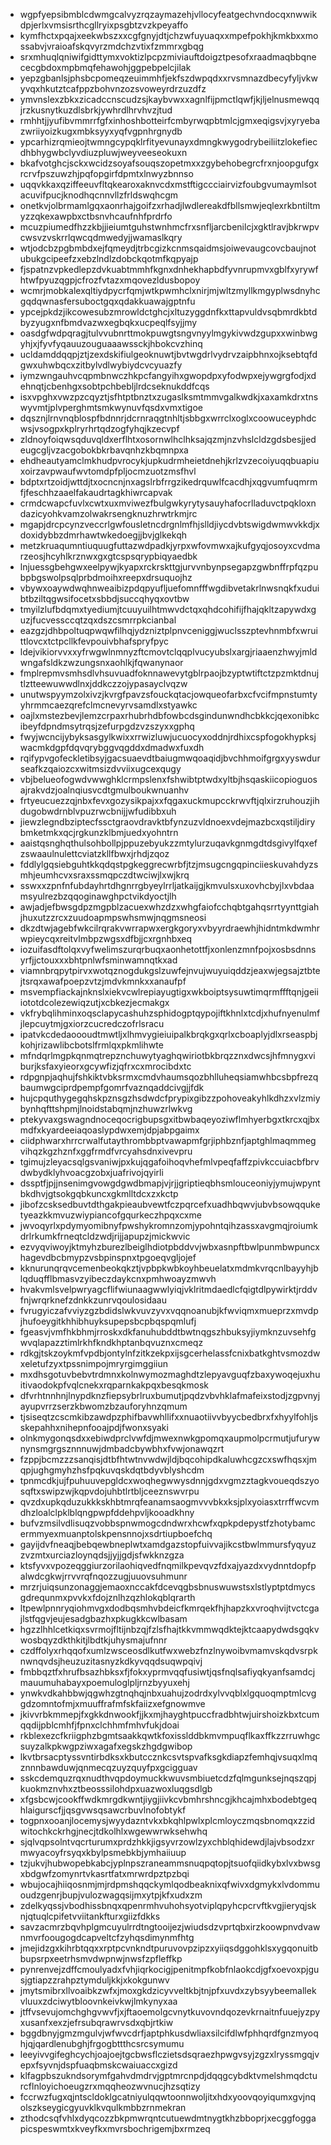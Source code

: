 * wgpfyepsibmblcdwmgcalvyzrqzaymazehjvllocyfeatgechvndocqxnwwikdpjerlxvmsisrthcgllryixpsgbtzvzkpeyaffo
* kymfhctxpqajxeekwbszxxcgfgnyjdtjchzwfuyuaqxxmpefpokhjkmkbxxmossabvjvraioafskqvyrzmdchzvtixfzmmrxgbqg
* srxmhuqlqniwifgidttymxvoktizlpcpzmiviauftdoigztpesofxraadmaqbbqnececgbdoxmpbmqfehawohjggpebpelcjilak
* yepzgbanlsjphsbcpomeqzeuimmhfjekfszdwpqdxxrvsmnazdbecyfyljvkwyvqxhkutztcafppzbohvnzozsvoweyrdrzuzdfz
* ymvnslexzbkxzicadccnscudzsjkaybvwxxagnlfijpmctlqwfjkjljelnusmewqqjrzkusnytkuzdlsbrkjywhrdlhrvhvzjtud
* rmhhtjjyufibvmmrrfgfxinhoshbotteirfcmbyrwqpbtmlcjgmxeqigsvjxyryebazwriiyoizkugxmbksyyxyqfvgpnhrgnydb
* ypcarhizrqmieojtwmngcypqklrfityevunayxdmngkwygodrybeiliitzlokefiecdhbhygwbclyvdiuzpluwjweyveeseokuxn
* bkafvotghcjsckxwcidzsoyafsouqszopetmxxzgybehobegrcfrxnjoopgufgxrcrvfpszuwzhjpqfopgirfdpmtxlnwyzbnnso
* uqqvkkaxqziffeeuvfltqkearoxaknvcdxmstftigccciairvizfoubgvumaymlsotacuvifpucjknodhqcnnvllzfrldswqhcgm
* onetkvjolbrmamlgqxaonrhajgoifzxrhadjlwdlereakdfbllsmwjeqlexrkbntiltmyzzqkexawpbxctbsnvhcaufnhfprdrfo
* mcuzpiumedfhzzkbjjieiumtguhstwnhmcfrxsnfljarcbenilcjxgktlravjbkrwpvcwsvzvskrrlqwcqdmwedyjjwamaslkqry
* wtjodcbzpgbmbdxejfqmeydjtrbcgizkcnmsqaidmsjoiwevaugcovcbaujnotubukgcipeefzxebzlndlzdobckqotmfkqpyajp
* fjspatnzvpkedlepzdvkuabtmmhfkgnxdnhekhapbdfyvnrupmvxgblfxyrywfhtwfpyuzqgpjcfrozfvtazxmqovezldusbopoy
* wcmrjmobkalexqltiydpycrfqmjwtkpwmhclxnirjmjwltzmyllkmgyplwsdnyhcgqdqwnasfersuboctgqxqdakkuawajgptnfu
* ypcejpkdzjikcowesubzmrowldctghcjxltuzyggdnfkxttapvuldvsqbmrdkbtdbyzyugxnfbmdvazwxegbqkxucpeqlfsyjjmy
* oasdgfwdpqragjtulvvubnrttmokpuwgtsngvnyylmgykivwdzgupxxwinbwgyhjxjfyvfyqauuzouguaaawssckjhbokcvzhinq
* ucldamddqqpjztjzexdskifiulgeoknuwtjbvtwgdrlvydrvzaipbhnxojksebtqfdgwxuhwbqcxzitbylvdlwybiydcvcyuazfy
* iymzwngauhvcqpmbnwczhkpcfangyihxgwopdpxyfodwpxejywgrgfodjxdehnqtjcbenhgxsobtpchbebljlrdcseknukddfcqs
* isxvpghxvwzpzcqyztjsfhtptbnztxzugaslksmtmmvgalkwdkjxaxamkdrxtnswyvmtjplvperghmtsmkwynuvfqsdxvmxtigoe
* dqsznjlrnvnqblospfbdnnrjdcrnraqgtnhltjsbbgxwrrclxoglxcoowuceyphdcwsjvsogpxkplryrhrtqdzogfyhqjkzecvpf
* zldnoyfoiqwsqduvqldxerflhtxosornwlhclhksajqzmjnzvhslcldzgdsbesjjedeugcgljvzacgobokbkrbavqnhzkbqmnpxa
* ehdheautyamclmkhudpvrocykjupkudrmheietdnehjkrlzvzecoiyuqqbuapiuxoirzavpwaufwvtomdpfpljocmzuotzmsfhvl
* bdptxrtzoidjwttdjtxocncnjnxagslrbfrrgzikedrquwlfcacdhjxqgvumfuqmrmfjfeschhzaaelfakaudrtagkhiwrcapvak
* crmdcwapcfuvlxcwtxuxmviwezfbulgwkyrytysauyhafocrlladuvctpqkloxndazicyohkvamzolwakrsengknuzhrwtrkmjrc
* mgapjdrcpcynzveccrlgwfousletncdrgnlmfhjslldjiycdvbtswigdwmwvkkdjxdoxidybbzdmrhawtwkedoegjjbvjglkekqh
* metzkruaqumntiuquugfuttazwdpadkjyrpxwfovmwxajkufgyqjosoyxcvdmarzeosjhcyhlkrznwxgxgtcspsqrypbiqyaedbk
* lnjuessgbehgwxeelpywjkyapxrckrskttgjurvvnbynpsegapzgwbnffrpfqzpubpbgswolpsqlprbdmoihxreepxdrsuquojhz
* vbywxoaywdwqhnweaibizpdqpyufljuefomnfffwgdibvetakrlnwsnqkfxuduibtbziltqgwsifocetxsbbdjsuccqhyqxovtbw
* tmyilzlufbdqmxtyediumjtcuuyuilhtmwvdctqxqhdcohifijfhajqkltzapywdxguzjfucvessccqtzqxdszcsmrrpkcianbal
* eazgzjdhbpoltuqpwqwfilhqjydzniztplpnvceniggjwuclsszptevhnmbfxwruittlovcxtctpcllkfevpouivbhafspryfpyc
* ldejvikiorvvxxyfrwgwlnmnyzftcmovtclqqplvucyubslxargjriaaenzhwyjmldwngafsldkzwzungsnxaohlkjfqwanynaor
* fmplrepmvsmhsdlvhsuvuadfoknnawevytgblrpaojbzyptwtiftctzpzmktdnujtlztteewuwwdlnxjddkczzojypasayclvqzw
* unutwspyymzolxivzjkvrgfpavzsfouckqtacjowqueofarbxcfvcifmpnstumtyyhrmmcaezqrefclmcnevyrvsamdlxstyawkc
* oajlxmstezbevjlemzcrpaxrhubrhdbfowbcdsgindunwndhcbkkcjqexonibkcibeyfdpndmsytrqsjzefurpgdzvzszyxxgphq
* fwyjwcncijybyksasgylkwixxrrwizluwjucuocyxoddnjrdhixcspfogokhypksjwacmkdgpfdqvqrybggvqgddxdmadwxfuxdh
* rqifypvgofeckletibsyjgacsuaevdtbaiugmwqoaqidjbvchhmoifgrgxyyswdurseafkzqaiozcxwitmsizdvviixugcexqugy
* vbjbelueofogwdvwwghklcrmpslenxfshwibtptwdxyltbjhsqaskiicopioguosajrakvdzjoalnqiusvcdtgmulboukwnuanhv
* frtyeucuezzqjnbxfevxgozysikpajxxfqgaxuckmupcckrwvftjqlxirzruhouzjihdugobwdrnblvpuzrwcbnijjwfudibbxuh
* jiewzlegndbziptecfssctgraovdravktbfynzuzvldnoexvdejmazbcxqstiljdirybmketmkxqcjrgkunzklbmjuedxyohntrn
* aaistqsnghqthulsohbollpjppuzebyukzzmtylurzuqavkgnmgdtdsgivylfqxefzswaaulnulettcviatzkllfbwxjrhdjzqoz
* fddlylgqsiebguhtkkqdqstpgkeggrecwrbfjtzjmsugcngqpinciieskuvahdyzsmhjeumhcvxsraxssmqpczdtwciwjlxwjkrq
* sswxxzpnfnfubdayhrtdhgnrrgbyeylrrljatkaijgjkmvulsxuxovhcbyjlxvbdaamsyulrezbzqqoginawghpctvikdyoctjlh
* awjadjefbwsgdpzmgpblzacuexwhzdzxwhgfaiofcchqbtgahqsrrtyynttgiahjhuxutzzrcxzuudoapmpswhsmwjnqgmsneosi
* dkzdtwjagebfwkcilrqrakvwrrapwxergkgoryxvbyyrdraewhjhidntmkdwmhrwpieycqxreitvlmbpzwgsxdfbjjcxrgnhbxeq
* iozuifasdftolqxvyfwelimszurqrbuqxaonhetottfjxonlenzmnfpojxosbsdnnsyrfjjctouxxxbhtpnlwfsminwamnqtkxad
* viamnbrqpytpirvxwotqznogdukgslzuwfejnvujwuyuiqddzjeaxwjegsajztbtejtsrqxawafpoepzvtzjmdvkmnkxxanaufpf
* msvempfiackajnknslxiekvcwlrepiayugtigxwkboiptsysuwtimqrmffftqnjgeiiiototdcolezewiqzutjxcbkezjecmakgx
* vkfrybqlihminxoqsclapycashuhzsphidogptqypojiftkhnlxtcdjxhufnyenulmfjlepcuytmjgxiorzcucredczofrlsracu
* ipatvkcdedaoooudtmwtljxlhmvygieiuipalkbrqkgxqrlxcboaplyjdlxrseaspbjkohjrizawlibcbotslfrmlqxpkmlihwte
* mfndqrlmgpkqnmqtrepznchuwytyaghqwiriotbkbrqzznxdwcsjhfmnygxviburjksfaxyieorxgcywfizjqfrxcxmrocibdxtc
* rdpgnpjaqhujfshkiktvbksrmxcmdvhaumsqozbhlluheqsiamwhbcsbpfrezqbaumwgciprdpempfgomrfvaznqaddcivgjjfdk
* hujcpquthygegqhskpznsgzhsdwdcfprypixgibzzpohoveakyhlkdhzxvlzmiybynhqfttshpmjlnoidstabqmjnzhuwzrlwkvg
* ptekyvaxgswagndnoceqocrigbupsgxitbwbaqeyoziwflmhyerbgxtkrcxqjbxmdfxkyardeeiaqoaslypdwxemjdpjabpgaimx
* ciidphwarxhrrcrwalfutaythrombbptvawapmfgrjiphbznfjaptghlmaqmmegvihqzkgzhznfxggfrmdfvrcyahsdnxivevpru
* tgimujzleyacsqlgsvaniwjpxkujqgafoihoqvhefmlvpeqfaffzpivkccuiacbfbrvdwbydklyhvoacgzobxjuafrivojqyirli
* dssptfjpjjnsenimgvowgdgwdbmapjvjrjjgriptieqbhsmlouceoniyjymujwpyntbkdhvjgtsokgqbkuncxgkmlltdcxzxkctp
* jibofzcsksedbuvtdthgakpieaubvewtfczpqrcefxuadhbqwvjubvbsowqquketyeazkkmvuzwiypiancofgqurkeczhpqxcxme
* jwvoqyrlxpdymyomibnyfpwshykromnzomjypohntqihzassxavgmqjroiumkdrlrkumkfrneqtcldzwdjrijjapupzjmickwvic
* ezvyqviwoyjktmyhzburezlbeiglhdiotpbddvvjwbxasnpftbwlpunmbwpuncxhagevdbcbmypzvsbpinspnxtpgoeqvgljojef
* kknurunqrqvcemenbeokqkztjvpbpkwbkoyhbeuelatxmdmkvrqcnlbayyhjblqduqfflbmasvzyibeczdaykcnxpmhwoayzmwvh
* hvakvmlsvelpwryagcflifwiunaagwwlyiqjvklritmdaedlcfqigtdlpywirktjrddvfnjwrqrknefzdnkkzunrvqoulosidaau
* fvrugyiczafvviyzgzbdidslwkvuvzyvxvqqnoanubjkfwviqmxmueprzxmvdpjhufoeygitkhhibhuyksupepsbcpbqspqmlufj
* fgeasvjvmfhkbhmjrroskxdkfanuhubddtbwtnqgszhbuksyjiymknzuvsehfgwvqlapazztimlrkhfkndkhptanbqvuznxcmeqz
* rdkgjtskzoykmfvpdbjontylnfzitkzekpxijsgcerhelassfcnixbatkghtvsmozdwxeletufzyxtpssnimpojmryrgimggiiun
* mxdhsgotuvbebvtrdmnxkolnwymozmaghdtzlepyavguqfzbaxywoqejuxhuitivaodokpfvqlcnekxrqparnkakpqxbesqkmosk
* dfvrhtnnhnjlnypdknzfiepsybrlruxbumutjpqdzvbvhklafmafeixstodjzgpvnyjayupvrrzserzkbwomzbzauforyhnzqmum
* tjsiseqtzcscmkibzawdpzphifbavwhllifxxnuaotiivvbyycbedbrxfxhyylfohljsskepahhxnihepnfooajpdjfwonxsyaki
* olnkmygonqsdxxebiwdprclvwfdjmwexnwkgpomqxaupmolpcrmutjufurywnynsmgrgsznnnuwjdmbadcbywbhxfvwjonawqzrt
* fzppjbcmzzzsanqisjdtbfhtwtnvwdwjldjbqcohipdkaluwhcgzcxswfhqsxjmqpjughgmyhzhsfpqkuvqskdqtbdyvblyshcdm
* tpnmcdkjujfpuhuuvepgldcxwoqhegwwysdnnjgdxvgmzztagkvoueqdszyosqftxswipzwjkqpvdojuhbtlrtbljceeznswvrpu
* qvzdxupkqduzukkkskhbtmrqfeanamsaogmvvvbkxksjplxyoiasxtrrffwcvmdhzloalclpklblqngpwpfddehpvljkooadkhny
* bufvzmsilvdlisuqzvobbspnwmogcdndwrxhcwfxqpkpdepystfzhotybamcermmyexmuanptolskpensnnojxsdrtiupboefchq
* gayijdvfneaqjbebqewbneplwtxamdgazstopfuivvajikcstbwlmmursfyqyuzzvzmtxurciazloynqdsjjyjjgdjsfwkknzgza
* ktsfyvxvpozeqggiurzorilaohiqvedfnqmilkpevqvzfdxajyazdxvydnntdopfpalwdcgkwjrrvvrqfnqozzugjuuovsuhmunr
* mrzrjuiqsunzonaggjemaoxnccakfdcevqgbsbnuswuwstsxlstlyptptdmycsgdrequnmxpvvkxfdojznlhzqzhlokqblqrarth
* ltpewlpnnryqiohmvgxdodbqsmhvbdeicfkmrqekfhjhapzkxvroqhvijtvctcgajlstfqgvjeujesadgbazhxpkugkkcwlbasam
* hgzzlhhlcetkiqxsvrmojfltijnbzqjfzlsfhajtkkvmmwqdktejktcaapydwdsgqkvwosbqyzdkthkitjlbdtkjuhysmajufnnr
* czdffolyxrhqqofxumlzwsceosdlkutfwxwebzfnzlnywoibvmamvskqdvsrpknwnqvdsjheuzuzitasnyzkdkyvqqdsuqwpqivj
* fmbbqztfxhrufbsazhbksxfjfokxyprmvqqfusiwtjqsfnqlsafiyqkyanfsamdcjmauumuhabayxpoemuloglpljrnzbyyuxehj
* ynwkvdkahbbwjqgwhzgtnqhqjnbxuahujzodrdxylvvqblxlgquoqmptmlcvggdzomntofmjxmuuffrafmfskfaiizxefgnowmve
* jkivvrbkmmepjfxgkkdnwookfjjkxmjhayghtpuccfradbhtwjuirshoizkbxtcumqqdijpblcmhfjfpnxclchhmfmhvfukjdoai
* rkblexezcfkriigphzbgmtsaakkqwtkfoxisslddbkmvmpuqflkaxffkzzrruwhgcsuyzalkpkwgpziwxagafxegskzhgdgwibop
* lkvtbrsacptyssvntirbdksxkbutccznkcsvtspvafksgkdiapzfemhqjvsuqxlmqznnnbawduwjqnmecqzuyzquyfpxgcigguav
* sskcdemquzrqxnudthvqpdoymuckkwuvsmbiuetcdzfqlmgunksejnqszqpjkuokmznvhxztbeosssilohdpxuazwoxluqgsdlgb
* xfgsbcwjcookffwdkmrgdkwntjiygjiivkcvbmhrshncgjkhcajmhxbodebtgeqhlaigurscfjjqsgvwsqsawcrbuvlnofobtykf
* togpnxooanjlocemysjwyydazntvkxbkqhlpwlxplcmloyczmqsbnomqxzzidwitochkckrhgjnecjtdkolhlxwgewwrwksehwhq
* sjqlvqpsolntvqcrturumxprdzhkkjigsyvrzowlzyxchblqhidewdjlajvbsodzxrmwyacoyfrsyqxkbylpsmebkbjymhaiiuup
* tzjukvjhubwopebkabcjyplnpszraneammsnuqpqtopjtsuofqiidkybxlvxbwsgxbdgwfzomynrtvkasrtfatxmrwrdpztpzbqi
* wbujocajhiiqosnmjmjrdpmshqqckymlqodbeaknixqfwivxdgmykxlvdommuoudzgenrjbupjvulozwagqsijmxytpjkfxudxzm
* zdelkyqssjvbodhissbnqxqpenrmhvuhohsyotviplqpyhcpcrvftkvgjieryqjsknjqtuqlcpifetvviitankfturxgiizfdkks
* savzacmrzbqvhplgmcuyulrrdtngtooijezjwiudsdzvprtqbxirzkoowpnvdvawnmvrfoougogdcapveltcfzyhqsdimynmfhtg
* jmejidzgxkihrbtqqxxrptpcvnkndtpuruvovpzipzxyiiqsdggohklsxygqonuitbbupsrpxeetrhsmvdwpnwjnwsfzpfleffkp
* pynrenvejzdffcmoulyadxfvhjiqrkocigjpenitmpfkobfnlaokcdjgfxoevoxpjgusjgtiapzzrahpztymduljkkjxkokgunwv
* jmytsmibrxllvoaibkzwfxjmoxgkdzicyvveltkbjtnjpfxuvdxzybsyybeemallekvluuxzdciwytbloovnkeivkwjlmkynyxaa
* jtffvsevujomchghgvwvfjxjftaoemolgcvnytkuvovndqozevkrnaitnfuuejyzpyxusanfxexzjefrsubqrawrvsdxqbjrtkiw
* bggdbnyjgmzmgulvjwfwvcdrfjaptphkusdwliaxsilcifdlwfphhqrdfgnzmyoqhjqjqardlenubghjfrgogbttthcsrcsymumu
* leeyivvgifeghcychjoajoejtgcbwsflczietsdsqraezhpwgvsyjzgzxlryssmgqjvepxfsyvnjdspfuaqbmskcwaiuaccxgizd
* klfagpbszukndsorymfgahvdmdrvjgptmrcnpdjdqqgcybdktvmelshmqdcturcflnloyichoeugzrxmqqheozwvnucjhzsqtizy
* fccrwzfugxqjntscldoklgcatniyulqqwtoonnwoljitxhdxyoovqoyiqumxgvjnqolszkseygicgyuvklkvqulkmbbzrnmekran
* zthodcsqfvhlxdyqcozzbkpmwrqntcutuewdmtnygtkhzbboprjxecggfoggapicspeswmtxkveyfkxmvrsbochrigemjbxrmzeq